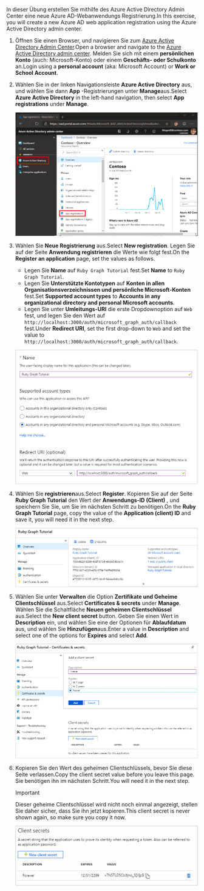 <!-- markdownlint-disable MD002 MD041 -->

<span data-ttu-id="b43a9-101">In dieser Übung erstellen Sie mithilfe des Azure Active Directory Admin Center eine neue Azure AD-Webanwendungs Registrierung.</span><span class="sxs-lookup"><span data-stu-id="b43a9-101">In this exercise, you will create a new Azure AD web application registration using the Azure Active Directory admin center.</span></span>

1. <span data-ttu-id="b43a9-102">Öffnen Sie einen Browser, und navigieren Sie zum [Azure Active Directory Admin Center](https://aad.portal.azure.com).</span><span class="sxs-lookup"><span data-stu-id="b43a9-102">Open a browser and navigate to the [Azure Active Directory admin center](https://aad.portal.azure.com).</span></span> <span data-ttu-id="b43a9-103">Melden Sie sich mit einem **persönlichen Konto** (auch: Microsoft-Konto) oder einem **Geschäfts- oder Schulkonto** an.</span><span class="sxs-lookup"><span data-stu-id="b43a9-103">Login using a **personal account** (aka: Microsoft Account) or **Work or School Account**.</span></span>

1. <span data-ttu-id="b43a9-104">Wählen Sie in der linken Navigationsleiste **Azure Active Directory** aus, und wählen Sie dann **App** -Registrierungen unter **Manage**aus.</span><span class="sxs-lookup"><span data-stu-id="b43a9-104">Select **Azure Active Directory** in the left-hand navigation, then select **App registrations** under **Manage**.</span></span>

    ![<span data-ttu-id="b43a9-105">Ein Screenshot der APP-Registrierungen</span><span class="sxs-lookup"><span data-stu-id="b43a9-105">A screenshot of the App registrations</span></span> ](./images/aad-portal-app-registrations.png)

1. <span data-ttu-id="b43a9-106">Wählen Sie **Neue Registrierung** aus.</span><span class="sxs-lookup"><span data-stu-id="b43a9-106">Select **New registration**.</span></span> <span data-ttu-id="b43a9-107">Legen Sie auf der Seite **Anwendung registrieren** die Werte wie folgt fest.</span><span class="sxs-lookup"><span data-stu-id="b43a9-107">On the **Register an application** page, set the values as follows.</span></span>

    - <span data-ttu-id="b43a9-108">Legen Sie **Name** auf `Ruby Graph Tutorial` fest.</span><span class="sxs-lookup"><span data-stu-id="b43a9-108">Set **Name** to `Ruby Graph Tutorial`.</span></span>
    - <span data-ttu-id="b43a9-109">Legen Sie **Unterstützte Kontotypen** auf **Konten in allen Organisationsverzeichnissen und persönliche Microsoft-Konten** fest.</span><span class="sxs-lookup"><span data-stu-id="b43a9-109">Set **Supported account types** to **Accounts in any organizational directory and personal Microsoft accounts**.</span></span>
    - <span data-ttu-id="b43a9-110">Legen Sie unter **Umleitungs-URI** die erste Dropdownoption auf `Web` fest, und legen Sie den Wert auf `http://localhost:3000/auth/microsoft_graph_auth/callback` fest.</span><span class="sxs-lookup"><span data-stu-id="b43a9-110">Under **Redirect URI**, set the first drop-down to `Web` and set the value to `http://localhost:3000/auth/microsoft_graph_auth/callback`.</span></span>

    ![Screenshot der Seite "Anwendung registrieren"](./images/aad-register-an-app.png)

1. <span data-ttu-id="b43a9-112">Wählen Sie **registrieren**aus.</span><span class="sxs-lookup"><span data-stu-id="b43a9-112">Select **Register**.</span></span> <span data-ttu-id="b43a9-113">Kopieren Sie auf der Seite **Ruby Graph Tutorial** den Wert der **Anwendungs-ID (Client)** , und speichern Sie Sie, um Sie im nächsten Schritt zu benötigen.</span><span class="sxs-lookup"><span data-stu-id="b43a9-113">On the **Ruby Graph Tutorial** page, copy the value of the **Application (client) ID** and save it, you will need it in the next step.</span></span>

    ![Ein Screenshot der Anwendungs-ID der neuen App-Registrierung](./images/aad-application-id.png)

1. <span data-ttu-id="b43a9-115">Wählen Sie unter **Verwalten** die Option **Zertifikate und Geheime Clientschlüssel** aus.</span><span class="sxs-lookup"><span data-stu-id="b43a9-115">Select **Certificates & secrets** under **Manage**.</span></span> <span data-ttu-id="b43a9-116">Wählen Sie die Schaltfläche **Neuen geheimen Clientschlüssel** aus.</span><span class="sxs-lookup"><span data-stu-id="b43a9-116">Select the **New client secret** button.</span></span> <span data-ttu-id="b43a9-117">Geben Sie einen Wert in **Description** ein, und wählen Sie eine der Optionen für **Ablaufdatum** aus, und wählen Sie **Hinzufügen**aus.</span><span class="sxs-lookup"><span data-stu-id="b43a9-117">Enter a value in **Description** and select one of the options for **Expires** and select **Add**.</span></span>

    ![Screenshot des Dialogfelds zum Hinzufügen eines geheimen Client Schlüssels](./images/aad-new-client-secret.png)

1. <span data-ttu-id="b43a9-119">Kopieren Sie den Wert des geheimen Clientschlüssels, bevor Sie diese Seite verlassen.</span><span class="sxs-lookup"><span data-stu-id="b43a9-119">Copy the client secret value before you leave this page.</span></span> <span data-ttu-id="b43a9-120">Sie benötigen ihn im nächsten Schritt.</span><span class="sxs-lookup"><span data-stu-id="b43a9-120">You will need it in the next step.</span></span>

    > [!IMPORTANT]
    > <span data-ttu-id="b43a9-121">Dieser geheime Clientschlüssel wird nicht noch einmal angezeigt, stellen Sie daher sicher, dass Sie ihn jetzt kopieren.</span><span class="sxs-lookup"><span data-stu-id="b43a9-121">This client secret is never shown again, so make sure you copy it now.</span></span>

    ![Screenshot des neu hinzugefügten geheimen Client Schlüssels](./images/aad-copy-client-secret.png)

